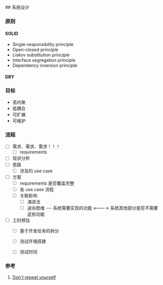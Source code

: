 ﻿﻿﻿﻿## 系统设计



### 原则

#### SOLID

- Single-responsibility principle
- Open-closed principle
- Liskov substitution principle
- Interface segregation principle
- Dependency inversion principle

#### DRY



### 目标

- 高内聚
- 低耦合
- 可扩展
- 可维护



### 流程

- [ ] 需求、需求、需求！！！
  - [ ] requirements
- [ ] 现状分析
- [ ] 思路
  - [ ] 涉及的 use case
- [ ] 方案
  - [ ] requirements 是否覆盖完整
  - [ ] 各 use case 流程
  - [ ] 关联影响
    - [ ] 演进法
    - [ ] 逆向思维 --- 系统需要实现的功能  <----> 系统其他部分是否不需要这些功能
- [ ] 工时预估
  - [ ] 基于开发任务的拆分
  - [ ] 测试环境搭建
  - [ ] 测试时间



### 参考

1. [Don't repeat yourself](https://en.wikipedia.org/wiki/Don%27t_repeat_yourself)